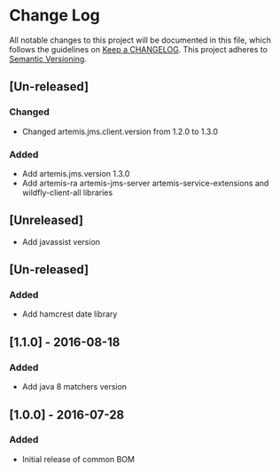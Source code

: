 # Change Log
All notable changes to this project will be documented in this file, which follows the guidelines
on [Keep a CHANGELOG](http://keepachangelog.com/). This project adheres to
[Semantic Versioning](http://semver.org/).
## [Un-released]

### Changed
- Changed artemis.jms.client.version from 1.2.0 to 1.3.0

### Added
- Add artemis.jms.version 1.3.0
- Add artemis-ra artemis-jms-server artemis-service-extensions and wildfly-client-all libraries

## [Unreleased]

- Add javassist version

## [Un-released]

### Added

- Add hamcrest date library


## [1.1.0] - 2016-08-18

### Added

- Add java 8 matchers version


## [1.0.0] - 2016-07-28

### Added

- Initial release of common BOM